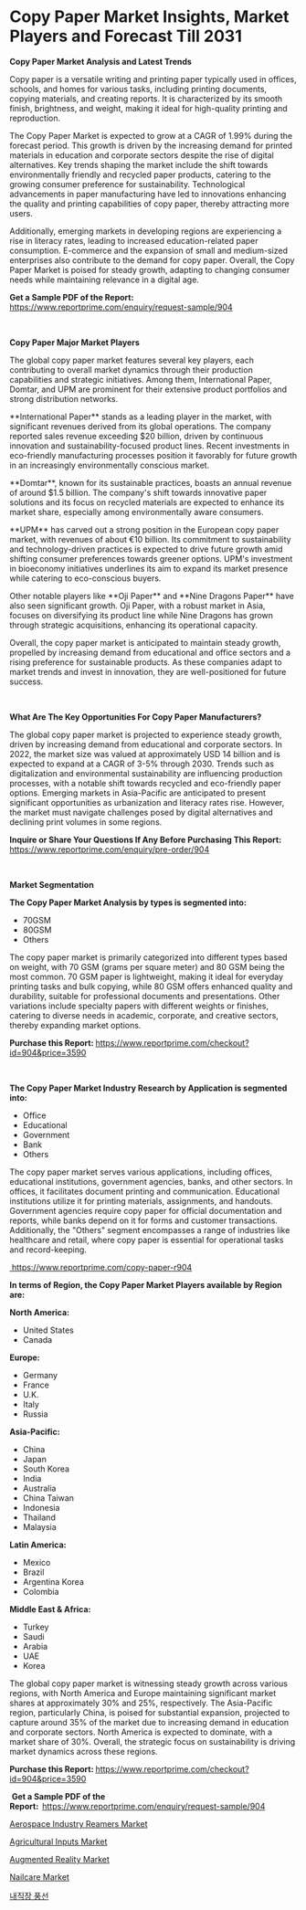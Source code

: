 <p><h1>Copy Paper Market Insights, Market Players and Forecast Till 2031</h1></p><p><strong>Copy Paper Market Analysis and Latest Trends</strong></p>
<p><p>Copy paper is a versatile writing and printing paper typically used in offices, schools, and homes for various tasks, including printing documents, copying materials, and creating reports. It is characterized by its smooth finish, brightness, and weight, making it ideal for high-quality printing and reproduction.</p><p>The Copy Paper Market is expected to grow at a CAGR of 1.99% during the forecast period. This growth is driven by the increasing demand for printed materials in education and corporate sectors despite the rise of digital alternatives. Key trends shaping the market include the shift towards environmentally friendly and recycled paper products, catering to the growing consumer preference for sustainability. Technological advancements in paper manufacturing have led to innovations enhancing the quality and printing capabilities of copy paper, thereby attracting more users.</p><p>Additionally, emerging markets in developing regions are experiencing a rise in literacy rates, leading to increased education-related paper consumption. E-commerce and the expansion of small and medium-sized enterprises also contribute to the demand for copy paper. Overall, the Copy Paper Market is poised for steady growth, adapting to changing consumer needs while maintaining relevance in a digital age.</p></p>
<p><strong>Get a Sample PDF of the Report:&nbsp;</strong> <a href="https://www.reportprime.com/enquiry/request-sample/904">https://www.reportprime.com/enquiry/request-sample/904</a></p>
<p>&nbsp;</p>
<p><strong>Copy Paper Major Market Players</strong></p>
<p><p>The global copy paper market features several key players, each contributing to overall market dynamics through their production capabilities and strategic initiatives. Among them, International Paper, Domtar, and UPM are prominent for their extensive product portfolios and strong distribution networks.</p><p>**International Paper** stands as a leading player in the market, with significant revenues derived from its global operations. The company reported sales revenue exceeding $20 billion, driven by continuous innovation and sustainability-focused product lines. Recent investments in eco-friendly manufacturing processes position it favorably for future growth in an increasingly environmentally conscious market.</p><p>**Domtar**, known for its sustainable practices, boasts an annual revenue of around $1.5 billion. The company's shift towards innovative paper solutions and its focus on recycled materials are expected to enhance its market share, especially among environmentally aware consumers.</p><p>**UPM** has carved out a strong position in the European copy paper market, with revenues of about €10 billion. Its commitment to sustainability and technology-driven practices is expected to drive future growth amid shifting consumer preferences towards greener options. UPM's investment in bioeconomy initiatives underlines its aim to expand its market presence while catering to eco-conscious buyers.</p><p>Other notable players like **Oji Paper** and **Nine Dragons Paper** have also seen significant growth. Oji Paper, with a robust market in Asia, focuses on diversifying its product line while Nine Dragons has grown through strategic acquisitions, enhancing its operational capacity.</p><p>Overall, the copy paper market is anticipated to maintain steady growth, propelled by increasing demand from educational and office sectors and a rising preference for sustainable products. As these companies adapt to market trends and invest in innovation, they are well-positioned for future success.</p></p>
<p>&nbsp;</p>
<p><strong>What Are The Key Opportunities For Copy Paper Manufacturers?</strong></p>
<p><p>The global copy paper market is projected to experience steady growth, driven by increasing demand from educational and corporate sectors. In 2022, the market size was valued at approximately USD 14 billion and is expected to expand at a CAGR of 3-5% through 2030. Trends such as digitalization and environmental sustainability are influencing production processes, with a notable shift towards recycled and eco-friendly paper options. Emerging markets in Asia-Pacific are anticipated to present significant opportunities as urbanization and literacy rates rise. However, the market must navigate challenges posed by digital alternatives and declining print volumes in some regions.</p></p>
<p><strong>Inquire or Share Your Questions If Any Before Purchasing This Report:</strong> <a href="https://www.reportprime.com/enquiry/pre-order/904">https://www.reportprime.com/enquiry/pre-order/904</a></p>
<p>&nbsp;</p>
<p><strong>Market Segmentation</strong></p>
<p><strong>The Copy Paper Market Analysis by types is segmented into:</strong></p>
<p><ul><li>70GSM</li><li>80GSM</li><li>Others</li></ul></p>
<p><p>The copy paper market is primarily categorized into different types based on weight, with 70 GSM (grams per square meter) and 80 GSM being the most common. 70 GSM paper is lightweight, making it ideal for everyday printing tasks and bulk copying, while 80 GSM offers enhanced quality and durability, suitable for professional documents and presentations. Other variations include specialty papers with different weights or finishes, catering to diverse needs in academic, corporate, and creative sectors, thereby expanding market options.</p></p>
<p><strong>Purchase this Report:&nbsp;</strong><a href="https://www.reportprime.com/checkout?id=904&price=3590">https://www.reportprime.com/checkout?id=904&price=3590</a></p>
<p>&nbsp;</p>
<p><strong>The Copy Paper Market Industry Research by Application is segmented into:</strong></p>
<p><ul><li>Office</li><li>Educational</li><li>Government</li><li>Bank</li><li>Others</li></ul></p>
<p><p>The copy paper market serves various applications, including offices, educational institutions, government agencies, banks, and other sectors. In offices, it facilitates document printing and communication. Educational institutions utilize it for printing materials, assignments, and handouts. Government agencies require copy paper for official documentation and reports, while banks depend on it for forms and customer transactions. Additionally, the "Others" segment encompasses a range of industries like healthcare and retail, where copy paper is essential for operational tasks and record-keeping.</p></p>
<p><a href="https://www.reportprime.com/copy-paper-r904">&nbsp;https://www.reportprime.com/copy-paper-r904</a></p>
<p><strong>In terms of Region, the Copy Paper Market Players available by Region are:</strong></p>
<p>
    <p> <strong> North America: </strong>
        <ul>
            <li>United States</li>
            <li>Canada</li>
        </ul>
        </p> 
    <p> <strong> Europe: </strong>
        <ul>
            <li>Germany</li>
            <li>France</li>
            <li>U.K.</li>
            <li>Italy</li>
            <li>Russia</li>
        </ul>
        </p> 
    <p> <strong> Asia-Pacific: </strong>
        <ul>
            <li>China</li>
            <li>Japan</li>
            <li>South Korea</li>
            <li>India</li>
            <li>Australia</li>
            <li>China Taiwan</li>
            <li>Indonesia</li>
            <li>Thailand</li>
            <li>Malaysia</li>
        </ul>
        </p> 
    <p> <strong> Latin America: </strong>
        <ul>
            <li>Mexico</li>
            <li>Brazil</li>
            <li>Argentina Korea</li>
            <li>Colombia</li>
        </ul>
        </p> 
    <p> <strong> Middle East & Africa: </strong>
        <ul>
            <li>Turkey</li>
            <li>Saudi</li>
            <li>Arabia</li>
            <li>UAE</li>
            <li>Korea</li>
        </ul>
    </p>
    </p>
<p><p>The global copy paper market is witnessing steady growth across various regions, with North America and Europe maintaining significant market shares at approximately 30% and 25%, respectively. The Asia-Pacific region, particularly China, is poised for substantial expansion, projected to capture around 35% of the market due to increasing demand in education and corporate sectors. North America is expected to dominate, with a market share of 30%. Overall, the strategic focus on sustainability is driving market dynamics across these regions.</p></p>
<p><strong>Purchase this Report: </strong><a href="https://www.reportprime.com/checkout?id=904&price=3590">https://www.reportprime.com/checkout?id=904&price=3590</a></p>
<p>&nbsp;<strong>Get a Sample PDF of the Report:&nbsp;&nbsp;</strong><a href="https://www.reportprime.com/enquiry/request-sample/904">https://www.reportprime.com/enquiry/request-sample/904</a></p>
<p><strong></strong></p>
<p><p><a href="https://issuu.com/reportprime-2/docs/aerospace-industry-reamers-market-s_77967f9e85e1b9">Aerospace Industry Reamers Market</a></p><p><a href="https://www.linkedin.com/pulse/navigating-agricultural-inputs-market-expert-analysis-forecast-n7yae?trackingId=h%2FmTg8J4QMu7P84Qyovh%2Bg%3D%3D">Agricultural Inputs Market</a></p><p><a href="https://medium.com/@judypierce2022/augmented-reality-market-size-growth-trends-statistics-forecasts-2024-2031-96bffd68388c">Augmented Reality Market</a></p><p><a href="https://medium.com/@judypierce2022/insights-into-nailcare-market-share-and-competitive-landscape-for-period-from-2024-to-2031-260e235c3e25">Nailcare Market</a></p><p><a href="https://medium.com/@bobbykihnyt57786/%EC%A7%81%EC%9E%A5-%EB%82%B4-%ED%92%8D%EC%84%A0-%EC%8B%9C%EC%9E%A5-%EA%B8%80%EB%A1%9C%EB%B2%8C-%EC%8B%9C%EC%9E%A5-%EC%A0%90%EC%9C%A0%EC%9C%A8-%EB%B0%8F-%EC%88%9C%EC%9C%84-%EC%A0%84%EC%B2%B4-%ED%8C%90%EB%A7%A4-%EB%B0%8F-%EC%88%98%EC%9A%94-%EC%98%88%EC%B8%A1-2024-2031-62a0f412a743">내직장 풍선</a></p></p>